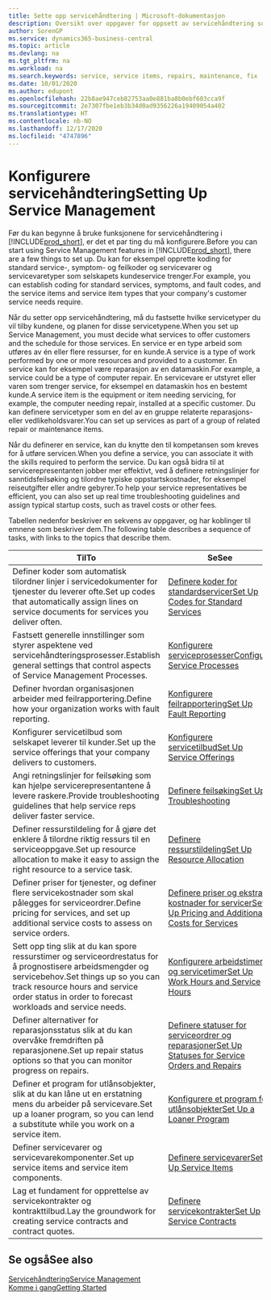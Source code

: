 ```yaml
---
title: Sette opp servicehåndtering | Microsoft-dokumentasjon
description: Oversikt over oppgaver for oppsett av servicehåndtering som er tilpasset måten organisasjonene håndterer tjenestene på.
author: SorenGP
ms.service: dynamics365-business-central
ms.topic: article
ms.devlang: na
ms.tgt_pltfrm: na
ms.workload: na
ms.search.keywords: service, service items, repairs, maintenance, fix
ms.date: 10/01/2020
ms.author: edupont
ms.openlocfilehash: 22b8ae947ceb82753aa0e881ba8b0ebf603cca9f
ms.sourcegitcommit: 2e7307fbe1eb3b34d0ad9356226a19409054a402
ms.translationtype: HT
ms.contentlocale: nb-NO
ms.lasthandoff: 12/17/2020
ms.locfileid: "4747896"
---
```

# <a name="setting-up-service-management"></a><span data-ttu-id="7249e-103">Konfigurere servicehåndtering</span><span class="sxs-lookup"><span data-stu-id="7249e-103">Setting Up Service Management</span></span>
<span data-ttu-id="7249e-104">Før du kan begynne å bruke funksjonene for servicehåndtering i [!INCLUDE[prod_short](includes/prod_short.md)], er det et par ting du må konfigurere.</span><span class="sxs-lookup"><span data-stu-id="7249e-104">Before you can start using Service Management features in [!INCLUDE[prod_short](includes/prod_short.md)], there are a few things to set up.</span></span> <span data-ttu-id="7249e-105">Du kan for eksempel opprette koding for standard service-, symptom- og feilkoder og servicevarer og servicevaretyper som selskapets kundeservice trenger.</span><span class="sxs-lookup"><span data-stu-id="7249e-105">For example, you can establish coding for standard services, symptoms, and fault codes, and the service items and service item types that your company's customer service needs require.</span></span>  

<span data-ttu-id="7249e-106">Når du setter opp servicehåndtering, må du fastsette hvilke servicetyper du vil tilby kundene, og planen for disse servicetypene.</span><span class="sxs-lookup"><span data-stu-id="7249e-106">When you set up Service Management, you must decide what services to offer customers and the schedule for those services.</span></span> <span data-ttu-id="7249e-107">En service er en type arbeid som utføres av én eller flere ressurser, for en kunde.</span><span class="sxs-lookup"><span data-stu-id="7249e-107">A service is a type of work performed by one or more resources and provided to a customer.</span></span> <span data-ttu-id="7249e-108">En service kan for eksempel være reparasjon av en datamaskin.</span><span class="sxs-lookup"><span data-stu-id="7249e-108">For example, a service could be a type of computer repair.</span></span> <span data-ttu-id="7249e-109">En servicevare er utstyret eller varen som trenger service, for eksempel en datamaskin hos en bestemt kunde.</span><span class="sxs-lookup"><span data-stu-id="7249e-109">A service item is the equipment or item needing servicing, for example, the computer needing repair, installed at a specific customer.</span></span> <span data-ttu-id="7249e-110">Du kan definere servicetyper som en del av en gruppe relaterte reparasjons- eller vedlikeholdsvarer.</span><span class="sxs-lookup"><span data-stu-id="7249e-110">You can set up services as part of a group of related repair or maintenance items.</span></span>  
  
<span data-ttu-id="7249e-111">Når du definerer en service, kan du knytte den til kompetansen som kreves for å utføre servicen.</span><span class="sxs-lookup"><span data-stu-id="7249e-111">When you define a service, you can associate it with the skills required to perform the service.</span></span> <span data-ttu-id="7249e-112">Du kan også bidra til at servicerepresentanten jobber mer effektivt, ved å definere retningslinjer for sanntidsfeilsøking og tilordne typiske oppstartskostnader, for eksempel reiseutgifter eller andre gebyrer.</span><span class="sxs-lookup"><span data-stu-id="7249e-112">To help your service representatives be efficient, you can also set up real time troubleshooting guidelines and assign typical startup costs, such as travel costs or other fees.</span></span>  

<span data-ttu-id="7249e-113">Tabellen nedenfor beskriver en sekvens av oppgaver, og har koblinger til emnene som beskriver dem.</span><span class="sxs-lookup"><span data-stu-id="7249e-113">The following table describes a sequence of tasks, with links to the topics that describe them.</span></span>  
  
| <span data-ttu-id="7249e-114">Til</span><span class="sxs-lookup"><span data-stu-id="7249e-114">To</span></span> | <span data-ttu-id="7249e-115">Se</span><span class="sxs-lookup"><span data-stu-id="7249e-115">See</span></span> |
| --- | --- |
| <span data-ttu-id="7249e-116">Definer koder som automatisk tilordner linjer i servicedokumenter for tjenester du leverer ofte.</span><span class="sxs-lookup"><span data-stu-id="7249e-116">Set up codes that automatically assign lines on service documents for services you deliver often.</span></span> |[<span data-ttu-id="7249e-117">Definere koder for standardservicer</span><span class="sxs-lookup"><span data-stu-id="7249e-117">Set Up Codes for Standard Services</span></span>](service-how-setup-service-coding.md)|
| <span data-ttu-id="7249e-118">Fastsett generelle innstillinger som styrer aspektene ved servicehåndteringsprosesser.</span><span class="sxs-lookup"><span data-stu-id="7249e-118">Establish general settings that control aspects of Service Management Processes.</span></span>|[<span data-ttu-id="7249e-119">Konfigurere serviceprosesser</span><span class="sxs-lookup"><span data-stu-id="7249e-119">Configure Service Processes</span></span>](service-setup-service-processes.md)|
| <span data-ttu-id="7249e-120">Definer hvordan organisasjonen arbeider med feilrapportering.</span><span class="sxs-lookup"><span data-stu-id="7249e-120">Define how your organization works with fault reporting.</span></span> |[<span data-ttu-id="7249e-121">Konfigurere feilrapportering</span><span class="sxs-lookup"><span data-stu-id="7249e-121">Set Up Fault Reporting</span></span>](service-how-setup-fault-reporting.md) |
| <span data-ttu-id="7249e-122">Konfigurer servicetilbud som selskapet leverer til kunder.</span><span class="sxs-lookup"><span data-stu-id="7249e-122">Set up the service offerings that your company delivers to customers.</span></span>|[<span data-ttu-id="7249e-123">Konfigurere servicetilbud</span><span class="sxs-lookup"><span data-stu-id="7249e-123">Set Up Service Offerings</span></span>](service-how-setup-service-offerings.md)|
| <span data-ttu-id="7249e-124">Angi retningslinjer for feilsøking som kan hjelpe servicerepresentantene å levere raskere.</span><span class="sxs-lookup"><span data-stu-id="7249e-124">Provide troubleshooting guidelines that help service reps deliver faster service.</span></span> |[<span data-ttu-id="7249e-125">Definere feilsøking</span><span class="sxs-lookup"><span data-stu-id="7249e-125">Set Up Troubleshooting</span></span>](service-how-setup-troubleshooting.md) |
| <span data-ttu-id="7249e-126">Definer ressurstildeling for å gjøre det enklere å tilordne riktig ressurs til en serviceoppgave.</span><span class="sxs-lookup"><span data-stu-id="7249e-126">Set up resource allocation to make it easy to assign the right resource to a service task.</span></span> |[<span data-ttu-id="7249e-127">Definere ressurstildeling</span><span class="sxs-lookup"><span data-stu-id="7249e-127">Set Up Resource Allocation</span></span>](service-how-setup-resource-allocation.md) |
| <span data-ttu-id="7249e-128">Definer priser for tjenester, og definer flere servicekostnader som skal pålegges for serviceordrer.</span><span class="sxs-lookup"><span data-stu-id="7249e-128">Define pricing for services, and set up additional service costs to assess on service orders.</span></span> |[<span data-ttu-id="7249e-129">Definere priser og ekstra kostnader for servicer</span><span class="sxs-lookup"><span data-stu-id="7249e-129">Set Up Pricing and Additional Costs for Services</span></span>](service-how-setup-service-costs-pricing.md)|
| <span data-ttu-id="7249e-130">Sett opp ting slik at du kan spore ressurstimer og serviceordrestatus for å prognostisere arbeidsmengder og servicebehov.</span><span class="sxs-lookup"><span data-stu-id="7249e-130">Set things up so you can track resource hours and service order status in order to forecast workloads and service needs.</span></span>|[<span data-ttu-id="7249e-131">Konfigurere arbeidstimer og servicetimer</span><span class="sxs-lookup"><span data-stu-id="7249e-131">Set Up Work Hours and Service Hours</span></span>](service-how-setup-work-service-hours.md)|
| <span data-ttu-id="7249e-132">Definer alternativer for reparasjonsstatus slik at du kan overvåke fremdriften på reparasjonene.</span><span class="sxs-lookup"><span data-stu-id="7249e-132">Set up repair status options so that you can monitor progress on repairs.</span></span> | [<span data-ttu-id="7249e-133">Definere statuser for serviceordrer og reparasjoner</span><span class="sxs-lookup"><span data-stu-id="7249e-133">Set Up Statuses for Service Orders and Repairs</span></span>](service-order-repair-status.md)|
| <span data-ttu-id="7249e-134">Definer et program for utlånsobjekter, slik at du kan låne ut en erstatning mens du arbeider på servicevare.</span><span class="sxs-lookup"><span data-stu-id="7249e-134">Set up a loaner program, so you can lend a substitute while you work on a service item.</span></span> |[<span data-ttu-id="7249e-135">Konfigurere et program for utlånsobjekter</span><span class="sxs-lookup"><span data-stu-id="7249e-135">Set Up a Loaner Program</span></span>](service-how-setup-loaner-program.md) |
| <span data-ttu-id="7249e-136">Definer servicevarer og servicevarekomponenter.</span><span class="sxs-lookup"><span data-stu-id="7249e-136">Set up service items and service item components.</span></span> |[<span data-ttu-id="7249e-137">Definere servicevarer</span><span class="sxs-lookup"><span data-stu-id="7249e-137">Set Up Service Items</span></span>](service-how-setup-service-items.md) |
| <span data-ttu-id="7249e-138">Lag et fundament for opprettelse av servicekontrakter og kontrakttilbud.</span><span class="sxs-lookup"><span data-stu-id="7249e-138">Lay the groundwork for creating service contracts and contract quotes.</span></span> |[<span data-ttu-id="7249e-139">Definere servicekontrakter</span><span class="sxs-lookup"><span data-stu-id="7249e-139">Set Up Service Contracts</span></span>](service-how-setup-service-contracts.md) |

## <a name="see-also"></a><span data-ttu-id="7249e-140">Se også</span><span class="sxs-lookup"><span data-stu-id="7249e-140">See also</span></span>
[<span data-ttu-id="7249e-141">Servicehåndtering</span><span class="sxs-lookup"><span data-stu-id="7249e-141">Service Management</span></span>](service-service.md)  
[<span data-ttu-id="7249e-142">Komme i gang</span><span class="sxs-lookup"><span data-stu-id="7249e-142">Getting Started</span></span>](product-get-started.md)  
